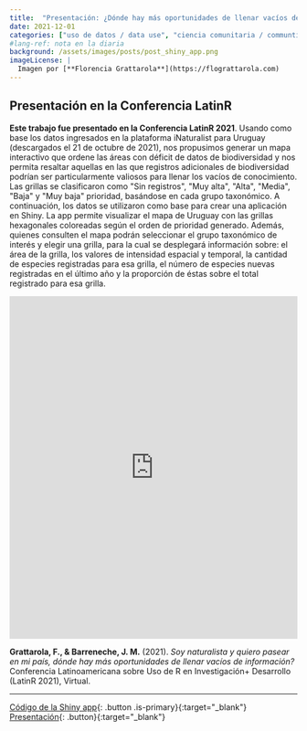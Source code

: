 ```yaml
---
title:  "Presentación: ¿Dónde hay más oportunidades de llenar vacíos de información?"
date: 2021-12-01
categories: ["uso de datos / data use", "ciencia comunitaria / communtiy-science"]
#lang-ref: nota en la diaria
background: /assets/images/posts/post_shiny_app.png
imageLicense: |
  Imagen por [**Florencia Grattarola**](https://flograttarola.com)
---
```


## Presentación en la Conferencia LatinR

**Este trabajo fue presentado en la Conferencia LatinR 2021**. Usando como base los datos ingresados en la plataforma iNaturalist para Uruguay (descargados el 21 de octubre de 2021), nos propusimos generar un mapa interactivo que ordene las áreas con déficit de datos de biodiversidad y nos permita resaltar aquellas en las que registros adicionales de biodiversidad podrían ser particularmente valiosos para llenar los vacíos de conocimiento. Las grillas se clasificaron como "Sin registros", "Muy alta", "Alta", "Media", "Baja" y "Muy baja" prioridad, basándose en cada grupo taxonómico. A continuación, los datos se utilizaron como base para crear una aplicación en Shiny. La app permite visualizar el mapa de Uruguay con las grillas hexagonales coloreadas según el orden de prioridad generado. Además, quienes consulten el mapa podrán seleccionar el grupo taxonómico de interés y elegir una grilla, para la cual se desplegará información sobre: el área de la grilla, los valores de intensidad espacial y temporal, la cantidad de especies registradas para esa grilla, el número de especies nuevas registradas en el último año y la proporción de éstas sobre el total registrado para esa grilla.


<iframe height="600px" width="100%" frameborder="no" src="https://bienflorencia.shinyapps.io/iNatUy_priority_map/"> </iframe>

**Grattarola, F., & Barreneche, J. M.** (2021). *Soy naturalista y quiero pasear en mi país, dónde hay más oportunidades de llenar vacíos de información?* Conferencia Latinoamericana sobre Uso de R en Investigación+ Desarrollo (LatinR 2021), Virtual.

***

[Código de la Shiny app](https://github.com/bienflorencia/LatinR2021/tree/main/iNatUy_priority_map){: .button .is-primary}{:target="_blank"} [Presentación](https://github.com/bienflorencia/LatinR2021/raw/5081c1cac28a4207a653771da89870146ab7bca3/docs/xaringan_latinR/Presentacion_NaturalistaUY.pdf){: .button}{:target="_blank"}
